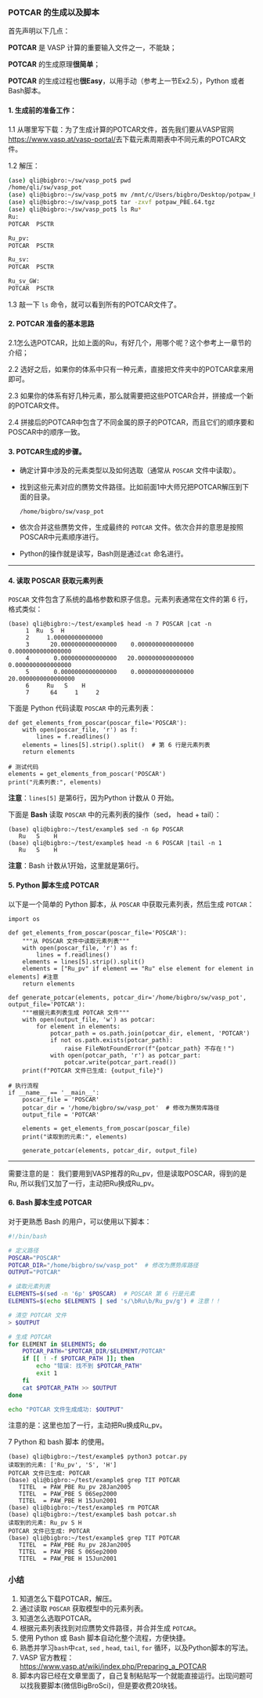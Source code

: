 

### POTCAR 的生成以及脚本



首先声明以下几点：

**POTCAR** 是 VASP 计算的重要输入文件之一，不能缺；

**POTCAR** 的生成原理**很简单**；

**POTCAR** 的生成过程也**很Easy**，以用手动（参考上一节Ex2.5），Python 或者 Bash脚本。



#### 1. 生成前的准备工作：

1.1 从哪里写下载：为了生成计算的POTCAR文件，首先我们要从VASP官网<https://www.vasp.at/vasp-portal/>去下载元素周期表中不同元素的POTCAR文件。

1.2 解压：

```bash
(ase) qli@bigbro:~/sw/vasp_pot$ pwd
/home/qli/sw/vasp_pot
(ase) qli@bigbro:~/sw/vasp_pot$ mv /mnt/c/Users/bigbro/Desktop/potpaw_PBE.64.tgz  .
(ase) qli@bigbro:~/sw/vasp_pot$ tar -zxvf potpaw_PBE.64.tgz
(ase) qli@bigbro:~/sw/vasp_pot$ ls Ru*
Ru:
POTCAR  PSCTR

Ru_pv:
POTCAR  PSCTR

Ru_sv:
POTCAR  PSCTR

Ru_sv_GW:
POTCAR  PSCTR
```

1.3  敲一下 `ls` 命令，就可以看到所有的POTCAR文件了。

#### 2. POTCAR 准备的基本思路

2.1怎么选POTCAR，比如上面的Ru，有好几个，用哪个呢？这个参考上一章节的介绍；

2.2 选好之后，如果你的体系中只有一种元素，直接把文件夹中的POTCAR拿来用即可。

2.3 如果你的体系有好几种元素，那么就需要把这些POTCAR合并，拼接成一个新的POTCAR文件。

2.4 拼接后的POTCAR中包含了不同金属的原子的POTCAR，而且它们的顺序要和POSCAR中的顺序一致。



#### 3. POTCAR生成的步骤。

- 确定计算中涉及的元素类型以及如何选取（通常从 `POSCAR` 文件中读取）。

- 找到这些元素对应的赝势文件路径。比如前面1中大师兄把POTCAR解压到下面的目录。

  ```
  /home/bigbro/sw/vasp_pot
  ```

- 依次合并这些赝势文件，生成最终的 `POTCAR` 文件。依次合并的意思是按照POSCAR中元素顺序进行。

- Python的操作就是读写，Bash则是通过`cat` 命名进行。

------

#### 4.  读取 POSCAR 获取元素列表

`POSCAR` 文件包含了系统的晶格参数和原子信息。元素列表通常在文件的第 6 行，格式类似：

```
(base) qli@bigbro:~/test/example$ head -n 7 POSCAR |cat -n
     1  Ru  S  H
     2     1.00000000000000
     3      20.0000000000000000    0.0000000000000000    0.0000000000000000
     4       0.0000000000000000   20.0000000000000000    0.0000000000000000
     5       0.0000000000000000    0.0000000000000000   20.0000000000000000
     6     Ru   S    H
     7      64     1     2
```



下面是 Python 代码读取 `POSCAR` 中的元素列表：

```
def get_elements_from_poscar(poscar_file='POSCAR'):
    with open(poscar_file, 'r') as f:
        lines = f.readlines()
    elements = lines[5].strip().split()  # 第 6 行是元素列表
    return elements

# 测试代码
elements = get_elements_from_poscar('POSCAR')
print("元素列表:", elements)
```

**注意**：`lines[5]` 是第6行，因为Python 计数从 0 开始。

下面是 **Bash** 读取 `POSCAR` 中的元素列表的操作（sed， head + tail）：

```
(base) qli@bigbro:~/test/example$ sed -n 6p POSCAR
   Ru   S    H
(base) qli@bigbro:~/test/example$ head -n 6 POSCAR |tail -n 1
   Ru   S    H
```

**注意**：Bash 计数从1开始，这里就是第6行。



#### 5. Python 脚本生成 POTCAR

以下是一个简单的 Python 脚本，从 `POSCAR` 中获取元素列表，然后生成 `POTCAR`：

```
import os

def get_elements_from_poscar(poscar_file='POSCAR'):
    """从 POSCAR 文件中读取元素列表"""
    with open(poscar_file, 'r') as f:
        lines = f.readlines()
    elements = lines[5].strip().split()
    elements = ["Ru_pv" if element == "Ru" else element for element in elements] #注意
	return elements

def generate_potcar(elements, potcar_dir='/home/bigbro/sw/vasp_pot', output_file='POTCAR'):
    """根据元素列表生成 POTCAR 文件"""
    with open(output_file, 'w') as potcar:
        for element in elements:
            potcar_path = os.path.join(potcar_dir, element, 'POTCAR')
            if not os.path.exists(potcar_path):
                raise FileNotFoundError(f"{potcar_path} 不存在！")
            with open(potcar_path, 'r') as potcar_part:
                potcar.write(potcar_part.read())
    print(f"POTCAR 文件已生成: {output_file}")

# 执行流程
if __name__ == '__main__':
    poscar_file = 'POSCAR'
    potcar_dir = '/home/bigbro/sw/vasp_pot'  # 修改为赝势库路径
    output_file = 'POTCAR'

    elements = get_elements_from_poscar(poscar_file)
    print("读取到的元素:", elements)

    generate_potcar(elements, potcar_dir, output_file)
```

------

需要注意的是： 我们要用到VASP推荐的Ru_pv，但是读取POSCAR，得到的是Ru, 所以我们又加了一行，主动把Ru换成Ru_pv。

#### 6. Bash 脚本生成 POTCAR

对于更熟悉 Bash 的用户，可以使用以下脚本：

```bash
#!/bin/bash

# 定义路径
POSCAR="POSCAR"
POTCAR_DIR="/home/bigbro/sw/vasp_pot"  # 修改为赝势库路径
OUTPUT="POTCAR"

# 读取元素列表
ELEMENTS=$(sed -n '6p' $POSCAR)  # POSCAR 第 6 行是元素
ELEMENTS=$(echo $ELEMENTS | sed 's/\bRu\b/Ru_pv/g') # 注意！！

# 清空 POTCAR 文件
> $OUTPUT

# 生成 POTCAR
for ELEMENT in $ELEMENTS; do
    POTCAR_PATH="$POTCAR_DIR/$ELEMENT/POTCAR"
    if [[ ! -f $POTCAR_PATH ]]; then
        echo "错误: 找不到 $POTCAR_PATH"
        exit 1
    fi
    cat $POTCAR_PATH >> $OUTPUT
done

echo "POTCAR 文件生成成功: $OUTPUT"
```

注意的是：这里也加了一行，主动把Ru换成Ru_pv。



7 Python 和 bash 脚本 的使用。

```
(base) qli@bigbro:~/test/example$ python3 potcar.py
读取到的元素: ['Ru_pv', 'S', 'H']
POTCAR 文件已生成: POTCAR
(base) qli@bigbro:~/test/example$ grep TIT POTCAR
   TITEL  = PAW_PBE Ru_pv 28Jan2005
   TITEL  = PAW_PBE S 06Sep2000
   TITEL  = PAW_PBE H 15Jun2001
(base) qli@bigbro:~/test/example$ rm POTCAR
(base) qli@bigbro:~/test/example$ bash potcar.sh
读取到的元素: Ru_pv S H
POTCAR 文件已生成: POTCAR
(base) qli@bigbro:~/test/example$ grep TIT POTCAR
   TITEL  = PAW_PBE Ru_pv 28Jan2005
   TITEL  = PAW_PBE S 06Sep2000
   TITEL  = PAW_PBE H 15Jun2001
```



### 小结

1. 知道怎么下载POTCAR，解压。
2. 通过读取 `POSCAR` 获取模型中的元素列表。
3. 知道怎么选取POTCAR。
4. 根据元素列表找到对应赝势文件路径，并合并生成 `POTCAR`。
5. 使用 Python 或 Bash 脚本自动化整个流程，方便快捷。
6. 熟悉并学习`bash`中`cat`, `sed` , `head`, `tail`, `for` 循环，以及Python脚本的写法。
7. VASP 官方教程：<https://www.vasp.at/wiki/index.php/Preparing_a_POTCAR>
8. 脚本内容已经在文章里面了，自己复制粘贴写一个就能直接运行。出现问题可以找我要脚本(微信BigBroSci)，但是要收费20块钱。

